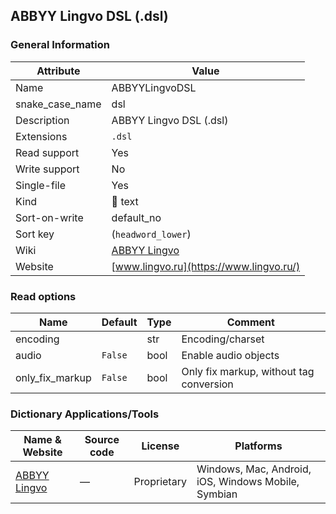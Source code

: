## ABBYY Lingvo DSL (.dsl)

### General Information

| Attribute       | Value                                                      |
| --------------- | ---------------------------------------------------------- |
| Name            | ABBYYLingvoDSL                                             |
| snake_case_name | dsl                                                        |
| Description     | ABBYY Lingvo DSL (.dsl)                                    |
| Extensions      | `.dsl`                                                     |
| Read support    | Yes                                                        |
| Write support   | No                                                         |
| Single-file     | Yes                                                        |
| Kind            | 📝 text                                                     |
| Sort-on-write   | default_no                                                 |
| Sort key        | (`headword_lower`)                                         |
| Wiki            | [ABBYY Lingvo](https://ru.wikipedia.org/wiki/ABBYY_Lingvo) |
| Website         | [www.lingvo.ru](https://www.lingvo.ru/)                    |

### Read options

| Name            | Default | Type | Comment                                 |
| --------------- | ------- | ---- | --------------------------------------- |
| encoding        |         | str  | Encoding/charset                        |
| audio           | `False` | bool | Enable audio objects                    |
| only_fix_markup | `False` | bool | Only fix markup, without tag conversion |



### Dictionary Applications/Tools

| Name & Website                         | Source code | License     | Platforms                                           |
| -------------------------------------- | ----------- | ----------- | --------------------------------------------------- |
| [ABBYY Lingvo](https://www.lingvo.ru/) | ―           | Proprietary | Windows, Mac, Android, iOS, Windows Mobile, Symbian |
